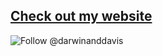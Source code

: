 
## [Check out my website](https://github.com/darwinanddavis/DataPortfolio)

<p>
<a>
    <img src="https://img.shields.io/twitter/follow/darwinanddavis.svg?label=Follow%20@darwinanddavis" alt="Follow @darwinanddavis"/>
</a>
</p> 
